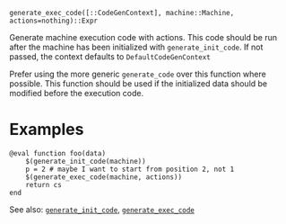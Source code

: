 ```
generate_exec_code([::CodeGenContext], machine::Machine, actions=nothing)::Expr
```

Generate machine execution code with actions. This code should be run after the machine has been initialized with `generate_init_code`. If not passed, the context defaults to `DefaultCodeGenContext`

Prefer using the more generic `generate_code` over this function where possible. This function should be used if the initialized data should be modified before the execution code.

# Examples

```
@eval function foo(data)
    $(generate_init_code(machine))
    p = 2 # maybe I want to start from position 2, not 1
    $(generate_exec_code(machine, actions))
    return cs
end
```

See also: [`generate_init_code`](@ref), [`generate_exec_code`](@ref)
